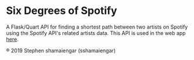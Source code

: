 # Six Degrees of Spotify

A Flask/Quart API for finding a shortest path between two artists on Spotify using the Spotify API's related artists data. This API is used in the web app [here](https://github.com/sshamaiengar/six-degrees-of-spotify-app).

® 2019 Stephen shamaiengar (sshamaiengar)
